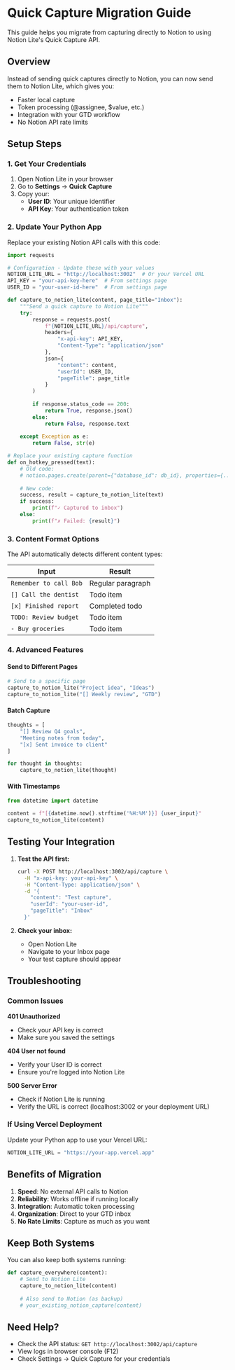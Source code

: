 # Quick Capture Migration Guide

This guide helps you migrate from capturing directly to Notion to using Notion Lite's Quick Capture API.

## Overview

Instead of sending quick captures directly to Notion, you can now send them to Notion Lite, which gives you:
- Faster local capture
- Token processing (@assignee, $value, etc.)
- Integration with your GTD workflow
- No Notion API rate limits

## Setup Steps

### 1. Get Your Credentials

1. Open Notion Lite in your browser
2. Go to **Settings** → **Quick Capture**
3. Copy your:
   - **User ID**: Your unique identifier
   - **API Key**: Your authentication token

### 2. Update Your Python App

Replace your existing Notion API calls with this code:

```python
import requests

# Configuration - Update these with your values
NOTION_LITE_URL = "http://localhost:3002"  # Or your Vercel URL
API_KEY = "your-api-key-here"  # From settings page
USER_ID = "your-user-id-here"  # From settings page

def capture_to_notion_lite(content, page_title="Inbox"):
    """Send a quick capture to Notion Lite"""
    try:
        response = requests.post(
            f"{NOTION_LITE_URL}/api/capture",
            headers={
                "x-api-key": API_KEY,
                "Content-Type": "application/json"
            },
            json={
                "content": content,
                "userId": USER_ID,
                "pageTitle": page_title
            }
        )
        
        if response.status_code == 200:
            return True, response.json()
        else:
            return False, response.text
            
    except Exception as e:
        return False, str(e)

# Replace your existing capture function
def on_hotkey_pressed(text):
    # Old code:
    # notion.pages.create(parent={"database_id": db_id}, properties={...})
    
    # New code:
    success, result = capture_to_notion_lite(text)
    if success:
        print(f"✓ Captured to inbox")
    else:
        print(f"✗ Failed: {result}")
```

### 3. Content Format Options

The API automatically detects different content types:

| Input | Result |
|-------|--------|
| `Remember to call Bob` | Regular paragraph |
| `[] Call the dentist` | Todo item |
| `[x] Finished report` | Completed todo |
| `TODO: Review budget` | Todo item |
| `- Buy groceries` | Todo item |

### 4. Advanced Features

#### Send to Different Pages
```python
# Send to a specific page
capture_to_notion_lite("Project idea", "Ideas")
capture_to_notion_lite("[] Weekly review", "GTD")
```

#### Batch Capture
```python
thoughts = [
    "[] Review Q4 goals",
    "Meeting notes from today",
    "[x] Sent invoice to client"
]

for thought in thoughts:
    capture_to_notion_lite(thought)
```

#### With Timestamps
```python
from datetime import datetime

content = f"[{datetime.now().strftime('%H:%M')}] {user_input}"
capture_to_notion_lite(content)
```

## Testing Your Integration

1. **Test the API first:**
   ```bash
   curl -X POST http://localhost:3002/api/capture \
     -H "x-api-key: your-api-key" \
     -H "Content-Type: application/json" \
     -d '{
       "content": "Test capture",
       "userId": "your-user-id",
       "pageTitle": "Inbox"
     }'
   ```

2. **Check your inbox:**
   - Open Notion Lite
   - Navigate to your Inbox page
   - Your test capture should appear

## Troubleshooting

### Common Issues

**401 Unauthorized**
- Check your API key is correct
- Make sure you saved the settings

**404 User not found**
- Verify your User ID is correct
- Ensure you're logged into Notion Lite

**500 Server Error**
- Check if Notion Lite is running
- Verify the URL is correct (localhost:3002 or your deployment URL)

### If Using Vercel Deployment

Update your Python app to use your Vercel URL:
```python
NOTION_LITE_URL = "https://your-app.vercel.app"
```

## Benefits of Migration

1. **Speed**: No external API calls to Notion
2. **Reliability**: Works offline if running locally
3. **Integration**: Automatic token processing
4. **Organization**: Direct to your GTD inbox
5. **No Rate Limits**: Capture as much as you want

## Keep Both Systems

You can also keep both systems running:
```python
def capture_everywhere(content):
    # Send to Notion Lite
    capture_to_notion_lite(content)
    
    # Also send to Notion (as backup)
    # your_existing_notion_capture(content)
```

## Need Help?

- Check the API status: `GET http://localhost:3002/api/capture`
- View logs in browser console (F12)
- Check Settings → Quick Capture for your credentials
